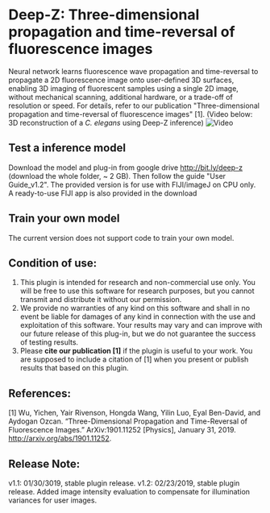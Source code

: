 # Deep-Z: Three-dimensional propagation and time-reversal of fluorescence images 
Neural network learns fluorescence wave propagation and time-reversal to propagate a 2D fluorescence image onto user-defined 3D surfaces, enabling 3D imaging of fluorescent samples using a single 2D image, without mechanical scanning, additional hardware, or a trade-off of resolution or speed. For details, refer to our publication "Three-dimensional propagation and time-reversal of fluorescence images" [1].  (Video below: 3D reconstruction of a _C. elegans_ using Deep-Z inference)
![Video](https://github.com/puppy101puppy/Deep-Z/blob/master/Stack.gif)

## Test a inference model
Download the model and plug-in from google drive http://bit.ly/deep-z (download the whole folder, ~ 2 GB).
Then follow the guide "User Guide_v1.2".
The provided version is for use with FIJI/imageJ on CPU only. A ready-to-use FIJI app is also provided in the download

## Train your own model
The current version does not support code to train your own model.

## Condition of use:
1. This plugin is intended for research and non-commercial use only. You will be free to use this software for research purposes, but you cannot transmit and distribute it without our permission. 
2. We provide no warranties of any kind on this software and shall in no event be liable for damages of any kind in connection with the use and exploitation of this software. Your results may vary and can improve with our future release of this plug-in, but we do not guarantee the success of testing results.
3. Please **cite our publication [1]** if the plugin is useful to your work. You are supposed to include a citation of [1] when you present or publish results that based on this plugin.

## References:
[1] Wu, Yichen, Yair Rivenson, Hongda Wang, Yilin Luo, Eyal Ben-David, and Aydogan Ozcan. “Three-Dimensional Propagation and Time-Reversal of Fluorescence Images.” ArXiv:1901.11252 [Physics], January 31, 2019. http://arxiv.org/abs/1901.11252.


## Release Note:
v1.1: 01/30/3019, stable plugin release. 
v1.2: 02/23/2019, stable plugin release. Added image intensity evaluation to compensate for illumination variances for user images.
